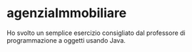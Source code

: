 # agenziaImmobiliare
Ho svolto un semplice esercizio consigliato dal professore di programmazione a oggetti usando Java.
